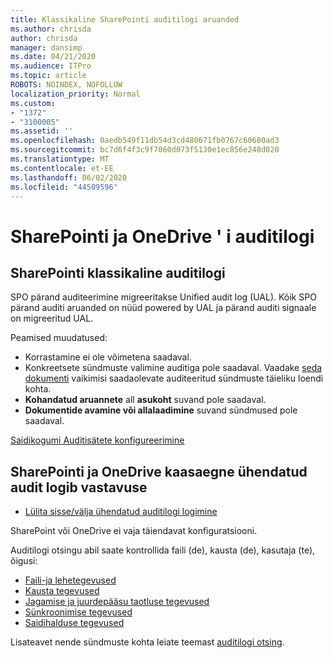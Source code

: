 ```yaml
---
title: Klassikaline SharePointi auditilogi aruanded
ms.author: chrisda
author: chrisda
manager: dansimp
ms.date: 04/21/2020
ms.audience: ITPro
ms.topic: article
ROBOTS: NOINDEX, NOFOLLOW
localization_priority: Normal
ms.custom:
- "1372"
- "3100005"
ms.assetid: ''
ms.openlocfilehash: 0aedb549f11db54d3cd480671fb0767c60680ad3
ms.sourcegitcommit: bc7d6f4f3c9f7060d073f5130e1ec856e248d020
ms.translationtype: MT
ms.contentlocale: et-EE
ms.lasthandoff: 06/02/2020
ms.locfileid: "44509596"
---
```

# <a name="sharepoint-and-onedrive-audit-logs"></a>SharePointi ja OneDrive ' i auditilogi

## <a name="sharepoint-classic-audit-logs"></a>SharePointi klassikaline auditilogi

SPO pärand auditeerimine migreeritakse Unified audit log (UAL). Kõik SPO pärand auditi aruanded on nüüd powered by UAL ja pärand auditi signaale on migreeritud UAL.

Peamised muudatused:

* Korrastamine ei ole võimetena saadaval.
* Konkreetsete sündmuste valimine auditiga pole saadaval. Vaadake [seda dokumenti](https://docs.microsoft.com/microsoft-365/compliance/search-the-audit-log-in-security-and-compliance) vaikimisi saadaolevate auditeeritud sündmuste täieliku loendi kohta.
* **Kohandatud aruannete** all **asukoht** suvand pole saadaval.
* **Dokumentide avamine või allalaadimine** suvand sündmused pole saadaval.

[Saidikogumi Auditisätete konfigureerimine](https://support.office.com/article/Configure-audit-settings-for-a-site-collection-A9920C97-38C0-44F2-8BCB-4CF1E2AE22D2)

## <a name="sharepoint-and-onedrive-modern-unified-audit-logs-from-compliance"></a>SharePointi ja OneDrive kaasaegne ühendatud audit logib vastavuse

* [Lülita sisse/välja ühendatud auditilogi logimine](https://docs.microsoft.com/microsoft-365/compliance/turn-audit-log-search-on-or-off) 

SharePoint või OneDrive ei vaja täiendavat konfiguratsiooni.

Auditilogi otsingu abil saate kontrollida faili (de), kausta (de), kasutaja (te), õigusi:

* [Faili-ja lehetegevused](https://docs.microsoft.com/microsoft-365/compliance/search-the-audit-log-in-security-and-compliance)
* [Kausta tegevused](https://docs.microsoft.com/microsoft-365/compliance/search-the-audit-log-in-security-and-compliance#folder-activities)
* [Jagamise ja juurdepääsu taotluse tegevused](https://docs.microsoft.com/microsoft-365/compliance/search-the-audit-log-in-security-and-compliance#sharing-and-access-request-activities)
* [Sünkroonimise tegevused](https://docs.microsoft.com/microsoft-365/compliance/search-the-audit-log-in-security-and-compliance#synchronization-activities)
* [Saidihalduse tegevused](https://docs.microsoft.com/microsoft-365/compliance/search-the-audit-log-in-security-and-compliance#site-administration-activities)

Lisateavet nende sündmuste kohta leiate teemast [auditilogi otsing](https://docs.microsoft.com/microsoft-365/compliance/search-the-audit-log-in-security-and-compliance#search-the-audit-log).
